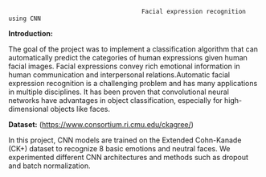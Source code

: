                                          Facial expression recognition using CNN

**Introduction:**

The goal of the project was to implement a classification algorithm that can automatically predict the categories of human expressions given human facial images. Facial expressions convey rich emotional information in human communication and interpersonal relations.Automatic facial expression recognition is a challenging problem and has many applications in multiple disciplines.
It has been proven that convolutional neural networks have advantages in object classification, especially for high-dimensional objects like faces.

**Dataset:** (https://www.consortium.ri.cmu.edu/ckagree/)

In this project, CNN models are trained on the Extended Cohn-Kanade (CK+) dataset to recognize 8 basic
emotions and neutral faces. We experimented different CNN architectures and methods such as dropout and batch normalization.
